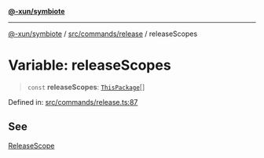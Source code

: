 [**@-xun/symbiote**](../../../../README.md)

***

[@-xun/symbiote](../../../../README.md) / [src/commands/release](../README.md) / releaseScopes

# Variable: releaseScopes

> `const` **releaseScopes**: [`ThisPackage`](../../../configure/enumerations/ThisPackageGlobalScope.md#thispackage)[]

Defined in: [src/commands/release.ts:87](https://github.com/Xunnamius/symbiote/blob/e3c8f9ab2680e6eaa30465c77954050484c7c41e/src/commands/release.ts#L87)

## See

[ReleaseScope](../../../configure/enumerations/ThisPackageGlobalScope.md)

